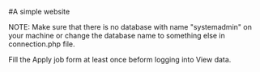 #A simple website

NOTE: Make sure that there is no database with name "systemadmin" on your machine or change the database name to something else in connection.php file.

Fill the Apply job form at least once beform logging into View data.

